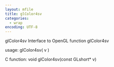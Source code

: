 ```yaml
---
layout: mfile
title: glColor4sv
categories:
  - wrap
encoding: UTF-8
---
```


glColor4sv  Interface to OpenGL function glColor4sv

usage:  glColor4sv( v )

C function:  void glColor4sv(const GLshort\* v)